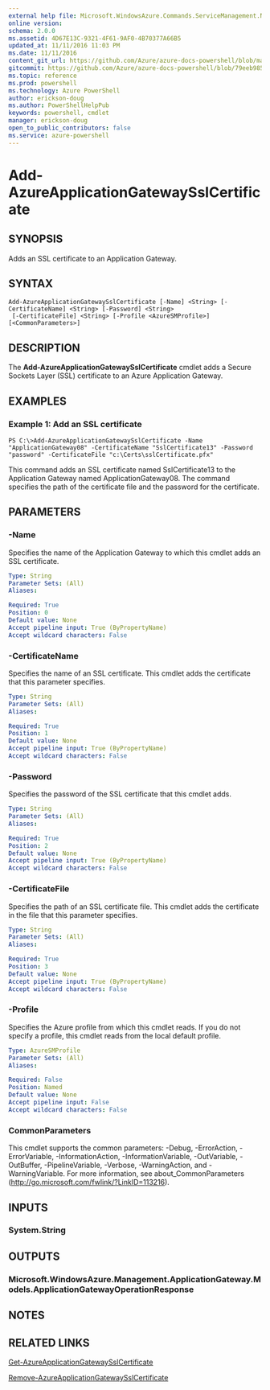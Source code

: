 ```yaml
---
external help file: Microsoft.WindowsAzure.Commands.ServiceManagement.Network.dll-Help.xml
online version: 
schema: 2.0.0
ms.assetid: 4D67E13C-9321-4F61-9AF0-4B70377A66B5
updated_at: 11/11/2016 11:03 PM
ms.date: 11/11/2016
content_git_url: https://github.com/Azure/azure-docs-powershell/blob/master/azureps-cmdlets-docs/ServiceManagement/Azure.Networking/v2.1.0/Add-AzureApplicationGatewaySslCertificate.md
gitcommit: https://github.com/Azure/azure-docs-powershell/blob/79eeb985ea480979357fb4695832a0c3d29a48bf/azureps-cmdlets-docs/ServiceManagement/Azure.Networking/v2.1.0/Add-AzureApplicationGatewaySslCertificate.md
ms.topic: reference
ms.prod: powershell
ms.technology: Azure PowerShell
author: erickson-doug
ms.author: PowerShellHelpPub
keywords: powershell, cmdlet
manager: erickson-doug
open_to_public_contributors: false
ms.service: azure-powershell
---
```


# Add-AzureApplicationGatewaySslCertificate

## SYNOPSIS
Adds an SSL certificate to an Application Gateway.

## SYNTAX

```
Add-AzureApplicationGatewaySslCertificate [-Name] <String> [-CertificateName] <String> [-Password] <String>
 [-CertificateFile] <String> [-Profile <AzureSMProfile>] [<CommonParameters>]
```

## DESCRIPTION
The **Add-AzureApplicationGatewaySslCertificate** cmdlet adds a Secure Sockets Layer (SSL) certificate to an Azure Application Gateway.

## EXAMPLES

### Example 1: Add an SSL certificate
```
PS C:\>Add-AzureApplicationGatewaySslCertificate -Name "ApplicationGateway08" -CertificateName "SslCertificate13" -Password "password" -CertificateFile "c:\Certs\sslCertificate.pfx"
```

This command adds an SSL certificate named SslCertificate13 to the Application Gateway named ApplicationGateway08.
The command specifies the path of the certificate file and the password for the certificate.

## PARAMETERS

### -Name
Specifies the name of the Application Gateway to which this cmdlet adds an SSL certificate.

```yaml
Type: String
Parameter Sets: (All)
Aliases: 

Required: True
Position: 0
Default value: None
Accept pipeline input: True (ByPropertyName)
Accept wildcard characters: False
```

### -CertificateName
Specifies the name of an SSL certificate.
This cmdlet adds the certificate that this parameter specifies.

```yaml
Type: String
Parameter Sets: (All)
Aliases: 

Required: True
Position: 1
Default value: None
Accept pipeline input: True (ByPropertyName)
Accept wildcard characters: False
```

### -Password
Specifies the password of the SSL certificate that this cmdlet adds.

```yaml
Type: String
Parameter Sets: (All)
Aliases: 

Required: True
Position: 2
Default value: None
Accept pipeline input: True (ByPropertyName)
Accept wildcard characters: False
```

### -CertificateFile
Specifies the path of an SSL certificate file.
This cmdlet adds the certificate in the file that this parameter specifies.

```yaml
Type: String
Parameter Sets: (All)
Aliases: 

Required: True
Position: 3
Default value: None
Accept pipeline input: True (ByPropertyName)
Accept wildcard characters: False
```

### -Profile
Specifies the Azure profile from which this cmdlet reads.
If you do not specify a profile, this cmdlet reads from the local default profile.

```yaml
Type: AzureSMProfile
Parameter Sets: (All)
Aliases: 

Required: False
Position: Named
Default value: None
Accept pipeline input: False
Accept wildcard characters: False
```

### CommonParameters
This cmdlet supports the common parameters: -Debug, -ErrorAction, -ErrorVariable, -InformationAction, -InformationVariable, -OutVariable, -OutBuffer, -PipelineVariable, -Verbose, -WarningAction, and -WarningVariable. For more information, see about_CommonParameters (http://go.microsoft.com/fwlink/?LinkID=113216).

## INPUTS

### System.String

## OUTPUTS

### Microsoft.WindowsAzure.Management.ApplicationGateway.Models.ApplicationGatewayOperationResponse

## NOTES

## RELATED LINKS

[Get-AzureApplicationGatewaySslCertificate](xref:ServiceManagement/Azure.Networking/v2.1.0/Get-AzureApplicationGatewaySslCertificate.md)

[Remove-AzureApplicationGatewaySslCertificate](xref:ServiceManagement/Azure.Networking/v2.1.0/Remove-AzureApplicationGatewaySslCertificate.md)


